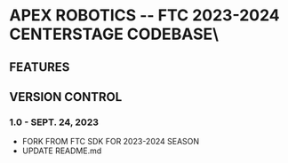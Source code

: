 # APEX ROBOTICS -- FTC 2023-2024 CENTERSTAGE CODEBASE\\

## FEATURES

## VERSION CONTROL

### 1.0 - SEPT. 24, 2023
* FORK FROM FTC SDK FOR 2023-2024 SEASON
* UPDATE README.md


